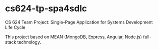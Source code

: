 # cs624-tp-spa4sdlc

CS 624 Team Project: Single-Page Application for Systems Development Life Cycle

This project based on MEAN (MongoDB, Express, Angular, Node.js) full-stack technology.
